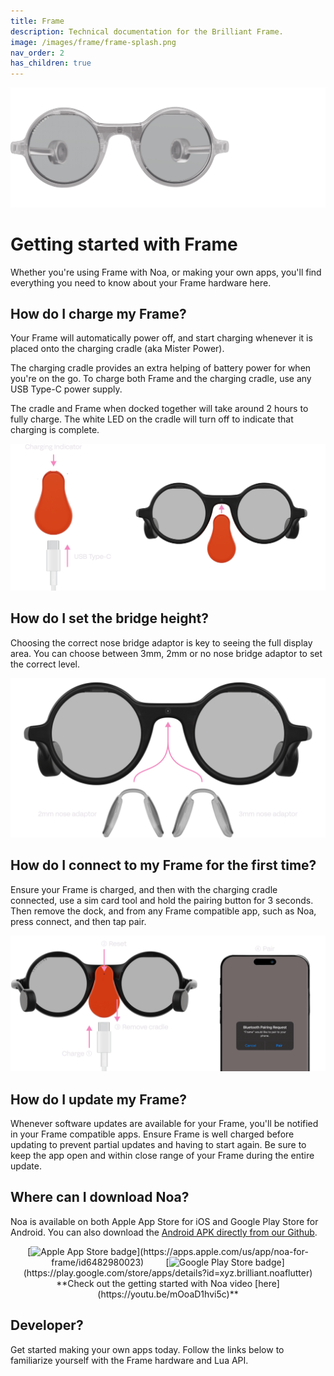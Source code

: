 ```yaml
---
title: Frame
description: Technical documentation for the Brilliant Frame.
image: /images/frame/frame-splash.png
nav_order: 2
has_children: true
---
```


![Brilliant Frame](/frame/images/frame-splash.png)

# Getting started with Frame

Whether you're using Frame with Noa, or making your own apps, you'll find everything you need to know about your Frame hardware here.

## How do I charge my Frame?

Your Frame will automatically power off, and start charging whenever it is placed onto the charging cradle (aka Mister Power).

The charging cradle provides an extra helping of battery power for when you're on the go. To charge both Frame and the charging cradle, use any USB Type-C power supply.

The cradle and Frame when docked together will take around 2 hours to fully charge. The white LED on the cradle will turn off to indicate that charging is complete.

![Charging Frame](/frame/images/frame-charging-diagram.png)

## How do I set the bridge height?

Choosing the correct nose bridge adaptor is key to seeing the full display area. You can choose between 3mm, 2mm or no nose bridge adaptor to set the correct level.

![Frame nose bridge height](/frame/images/frame-nose-bridge-diagram.png)

## How do I connect to my Frame for the first time?

Ensure your Frame is charged, and then with the charging cradle connected, use a sim card tool and hold the pairing button for 3 seconds. Then remove the dock, and from any Frame compatible app, such as Noa, press connect, and then tap pair.

![Pairing Frame to Noa](/frame/images/frame-pairing-diagram.png)

## How do I update my Frame?

Whenever software updates are available for your Frame, you'll be notified in your Frame compatible apps. Ensure Frame is well charged before updating to prevent partial updates and having to start again. Be sure to keep the app open and within close range of your Frame during the entire update.

## Where can I download Noa?

Noa is available on both Apple App Store for iOS and Google Play Store for Android. You can also download the [Android APK directly from our Github](https://github.com/brilliantlabsAR/noa-flutter/releases/latest).

<div style="text-align:center" markdown="1">
[<img src="https://upload.wikimedia.org/wikipedia/commons/3/3c/Download_on_the_App_Store_Badge.svg" alt="Apple App Store badge" width="125"/>](https://apps.apple.com/us/app/noa-for-frame/id6482980023)
&nbsp;&nbsp;&nbsp;&nbsp;&nbsp;&nbsp;&nbsp;
[<img src="https://upload.wikimedia.org/wikipedia/commons/7/78/Google_Play_Store_badge_EN.svg" alt="Google Play Store badge" width="125"/>](https://play.google.com/store/apps/details?id=xyz.brilliant.noaflutter)
</div>

<div style="text-align:center" markdown="1">
**Check out the getting started with Noa video [here](https://youtu.be/mOoaD1hvi5c)**
</div>

## Developer?

Get started making your own apps today. Follow the links below to familiarize yourself with the Frame hardware and Lua API.